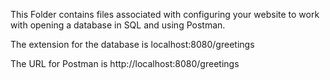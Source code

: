 This Folder contains files associated with configuring your website to work with opening a database in SQL and using Postman.

The extension for the database is localhost:8080/greetings

The URL for Postman is http://localhost:8080/greetings
